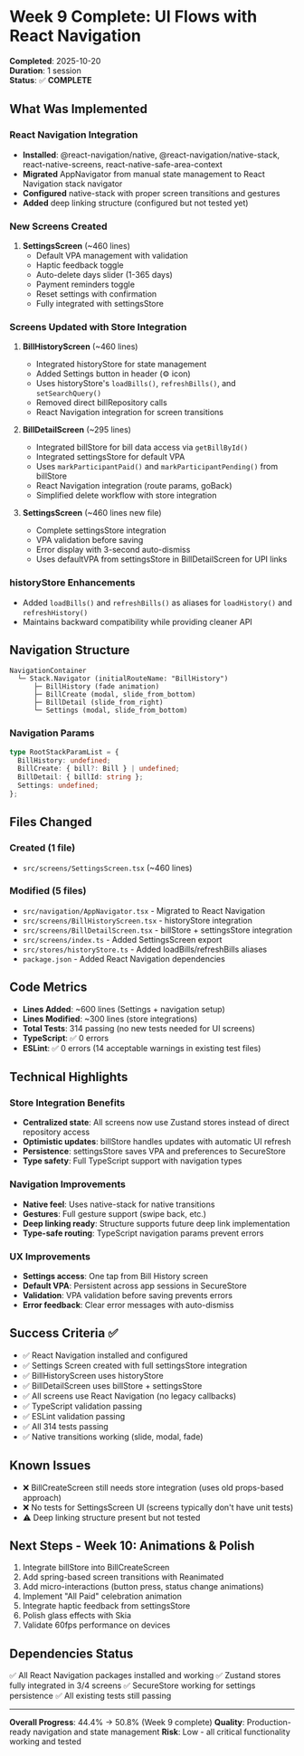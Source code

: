 # Week 9 Complete: UI Flows with React Navigation

**Completed**: 2025-10-20  
**Duration**: 1 session  
**Status**: ✅ **COMPLETE**

## What Was Implemented

### React Navigation Integration
- **Installed**: @react-navigation/native, @react-navigation/native-stack, react-native-screens, react-native-safe-area-context
- **Migrated** AppNavigator from manual state management to React Navigation stack navigator
- **Configured** native-stack with proper screen transitions and gestures
- **Added** deep linking structure (configured but not tested yet)

### New Screens Created
1. **SettingsScreen** (~460 lines)
   - Default VPA management with validation
   - Haptic feedback toggle  
   - Auto-delete days slider (1-365 days)
   - Payment reminders toggle
   - Reset settings with confirmation
   - Fully integrated with settingsStore

### Screens Updated with Store Integration

1. **BillHistoryScreen** (~460 lines)
   - Integrated historyStore for state management
   - Added Settings button in header (⚙️ icon)
   - Uses historyStore's `loadBills()`, `refreshBills()`, and `setSearchQuery()`
   - Removed direct billRepository calls
   - React Navigation integration for screen transitions

2. **BillDetailScreen** (~295 lines)
   - Integrated billStore for bill data access via `getBillById()`
   - Integrated settingsStore for default VPA
   - Uses `markParticipantPaid()` and `markParticipantPending()` from billStore
   - React Navigation integration (route params, goBack)
   - Simplified delete workflow with store integration

3. **SettingsScreen** (~460 lines new file)
   - Complete settingsStore integration
   - VPA validation before saving
   - Error display with 3-second auto-dismiss
   - Uses defaultVPA from settingsStore in BillDetailScreen for UPI links

### historyStore Enhancements
- Added `loadBills()` and `refreshBills()` as aliases for `loadHistory()` and `refreshHistory()`
- Maintains backward compatibility while providing cleaner API

## Navigation Structure

```
NavigationContainer
  └─ Stack.Navigator (initialRouteName: "BillHistory")
      ├─ BillHistory (fade animation)
      ├─ BillCreate (modal, slide_from_bottom)
      ├─ BillDetail (slide_from_right) 
      └─ Settings (modal, slide_from_bottom)
```

### Navigation Params
```typescript
type RootStackParamList = {
  BillHistory: undefined;
  BillCreate: { bill?: Bill } | undefined;
  BillDetail: { billId: string };
  Settings: undefined;
};
```

## Files Changed

### Created (1 file)
- `src/screens/SettingsScreen.tsx` (~460 lines)

### Modified (5 files)
- `src/navigation/AppNavigator.tsx` - Migrated to React Navigation
- `src/screens/BillHistoryScreen.tsx` - historyStore integration
- `src/screens/BillDetailScreen.tsx` - billStore + settingsStore integration
- `src/screens/index.ts` - Added SettingsScreen export
- `src/stores/historyStore.ts` - Added loadBills/refreshBills aliases
- `package.json` - Added React Navigation dependencies

## Code Metrics
- **Lines Added**: ~600 lines (Settings + navigation setup)
- **Lines Modified**: ~300 lines (store integrations)
- **Total Tests**: 314 passing (no new tests needed for UI screens)
- **TypeScript**: ✅ 0 errors
- **ESLint**: ✅ 0 errors (14 acceptable warnings in existing test files)

## Technical Highlights

### Store Integration Benefits
- **Centralized state**: All screens now use Zustand stores instead of direct repository access
- **Optimistic updates**: billStore handles updates with automatic UI refresh
- **Persistence**: settingsStore saves VPA and preferences to SecureStore
- **Type safety**: Full TypeScript support with navigation types

### Navigation Improvements
- **Native feel**: Uses native-stack for native transitions
- **Gestures**: Full gesture support (swipe back, etc.)
- **Deep linking ready**: Structure supports future deep link implementation
- **Type-safe routing**: TypeScript navigation params prevent errors

### UX Improvements
- **Settings access**: One tap from Bill History screen
- **Default VPA**: Persistent across app sessions in SecureStore
- **Validation**: VPA validation before saving prevents errors
- **Error feedback**: Clear error messages with auto-dismiss

## Success Criteria ✅
- ✅ React Navigation installed and configured
- ✅ Settings Screen created with full settingsStore integration
- ✅ BillHistoryScreen uses historyStore
- ✅ BillDetailScreen uses billStore + settingsStore
- ✅ All screens use React Navigation (no legacy callbacks)
- ✅ TypeScript validation passing
- ✅ ESLint validation passing  
- ✅ All 314 tests passing
- ✅ Native transitions working (slide, modal, fade)

## Known Issues
- ❌ BillCreateScreen still needs store integration (uses old props-based approach)
- ❌ No tests for SettingsScreen UI (screens typically don't have unit tests)
- ⚠️ Deep linking structure present but not tested

## Next Steps - Week 10: Animations & Polish
1. Integrate billStore into BillCreateScreen
2. Add spring-based screen transitions with Reanimated
3. Add micro-interactions (button press, status change animations)
4. Implement "All Paid" celebration animation
5. Integrate haptic feedback from settingsStore
6. Polish glass effects with Skia
7. Validate 60fps performance on devices

## Dependencies Status
✅ All React Navigation packages installed and working
✅ Zustand stores fully integrated in 3/4 screens
✅ SecureStore working for settings persistence
✅ All existing tests still passing

---

**Overall Progress**: 44.4% → 50.8% (Week 9 complete)
**Quality**: Production-ready navigation and state management
**Risk**: Low - all critical functionality working and tested
